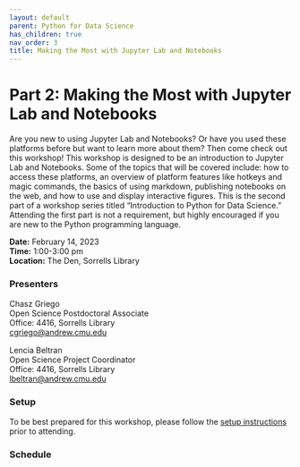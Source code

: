 ```yaml
---
layout: default
parent: Python for Data Science
has_children: true
nav_order: 3
title: Making the Most with Jupyter Lab and Notebooks
---
```


# Part 2: Making the Most with Jupyter Lab and Notebooks

Are you new to using Jupyter Lab and Notebooks? Or have you used these platforms before but want to learn more about them? Then come check out this workshop! This workshop is designed to be an introduction to Jupyter Lab and Notebooks. Some of the topics that will be covered include: how to access these platforms, an overview of platform features like hotkeys and magic commands, the basics of using markdown, publishing notebooks on the web, and how to use and display interactive figures. This is the second part of a workshop series titled “Introduction to Python for Data Science.” Attending the first part is not a requirement, but highly encouraged if you are new to the Python programming language.

**Date:** February 14, 2023   
**Time:** 1:00-3:00 pm   
**Location:** The Den, Sorrells Library   

### Presenters
Chasz Griego <a href='https://github.com/chaszg' target='_blank'><img src='../../content/img/GitHub-Mark-custom.svg' style='width:15px; padding:0; border:none !important;'></a>  
Open Science Postdoctoral Associate  
Office: 4416, Sorrells Library  
[cgriego@andrew.cmu.edu](mailto:cgriego@andrew.cmu.edu)  

Lencia Beltran <a href='https://github.com/lenciabeltran' target='_blank'><img src='../../content/img/GitHub-Mark-custom.svg' style='width:15px; padding:0; border:none !important;'></a>  
Open Science Project Coordinator  
Office: 4416, Sorrells Library  
[lbeltran@andrew.cmu.edu](mailto:lbeltran@andrew.cmu.edu)  

### Setup

To be best prepared for this workshop, please follow the [setup instructions](../setup)
prior to attending.

### Schedule

